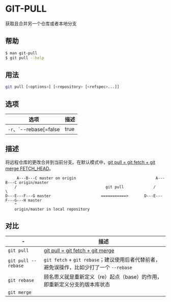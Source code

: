 # GIT-PULL

获取且合并另一个仓库或者本地分支

## 帮助

```sh
$ man git-pull
$ git pull --help
```

## 用法

```sh
git pull [<options>] [<repository> [<refspec>...]]
```

## 选项

| 选项                                                      | 描述 |
| --------------------------------------------------------- | ---- |
| `-r`、`--rebase[=false|true|merges|preserve|interactive]` |      |

## 描述

将远程仓库的更改合并到当前分支。在默认模式中，<ins>git pull = git fetch + git merge FETCH_HEAD</ins>。

```graph
     A---B---C master on origin                                   A---B---C origin/master
    /                                       git pull             /         \
D---E---F---G master                      ===========>       D---E---F---G---H master
    ^
    origin/master in local repository
```

## 对比

| -                   | 描述                                                                                    |
| ------------------- | --------------------------------------------------------------------------------------- |
| `git pull`          | <ins>git pull = git fetch + git merge</ins>                                             |
| `git pull --rebase` | `git fetch` + `git rebase`；建议使用后者代替前者，避免误操作，比如少打了一个 `--rebase` |
| `git rebase`        | 顾名思义就是重新定义（re）起点（base）的作用，即重新定义分支的版本库状态                |
| `git merge`         |                                                                                         |
